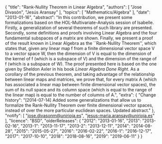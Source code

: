 {
    "title": "Rank-Nullity Theorem in Linear Algebra",
    "authors": [
        "Jose Divasón",
        "Jesús Aransay"
    ],
    "topics": [
        "Mathematics/Algebra"
    ],
    "date": "2013-01-16",
    "abstract": "In this contribution, we present some formalizations based on the HOL-Multivariate-Analysis session of Isabelle. Firstly, a generalization of several theorems of such library are presented. Secondly, some definitions and proofs involving Linear Algebra and the four fundamental subspaces of a matrix are shown. Finally, we present a proof of the result known in Linear Algebra as the ``Rank-Nullity Theorem'', which states that, given any linear map f from a finite dimensional vector space V to a vector space W, then the dimension of V is equal to the dimension of the kernel of f (which is a subspace of V) and the dimension of the range of f (which is a subspace of W). The proof presented here is based on the one given by Sheldon Axler in his book <i>Linear Algebra Done Right</i>. As a corollary of the previous theorem, and taking advantage of the relationship between linear maps and matrices, we prove that, for every matrix A (which has associated a linear map between finite dimensional vector spaces), the sum of its null space and its column space (which is equal to the range of the linear map) is equal to the number of columns of A.",
    "extra": {
        "Change history": "[2014-07-14] Added some generalizations that allow us to formalize the Rank-Nullity Theorem over finite dimensional vector spaces, instead of over the more particular euclidean spaces. Updated abstract."
    },
    "notify": [
        "jose.divasonm@unirioja.es",
        "jesus-maria.aransay@unirioja.es"
    ],
    "licence": "BSD",
    "olderReleases": {
        "2012": "2013-01-16",
        "2013": "2013-02-16",
        "2013-1": "2013-11-17",
        "2013-2": "2013-12-11",
        "2014": "2014-08-28",
        "2015": "2015-05-27",
        "2016": "2016-02-22",
        "2016-1": "2016-12-17",
        "2017": "2017-10-10",
        "2018": "2018-08-16",
        "2019": "2019-06-11"
    }
}